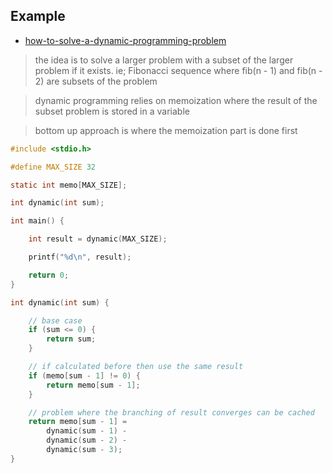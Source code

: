 ## Example

- [how-to-solve-a-dynamic-programming-problem](https://www.codingninjas.com/studio/library/how-to-solve-a-dynamic-programming-problem)

>the idea is to solve a larger problem with a subset of the larger problem if it exists. ie; Fibonacci sequence where fib(n - 1) and fib(n - 2) are subsets of the problem

>dynamic programming relies on memoization where the result of the subset problem is stored in a variable

>bottom up approach is where the memoization part is done first

```c
#include <stdio.h>

#define MAX_SIZE 32

static int memo[MAX_SIZE];

int dynamic(int sum);

int main() {

	int result = dynamic(MAX_SIZE);

	printf("%d\n", result);

	return 0;
}

int dynamic(int sum) {

	// base case
	if (sum <= 0) {
		return sum;
	}

	// if calculated before then use the same result
	if (memo[sum - 1] != 0) {
		return memo[sum - 1];
	}

	// problem where the branching of result converges can be cached
	return memo[sum - 1] =
		dynamic(sum - 1) -
		dynamic(sum - 2) -
		dynamic(sum - 3);
}
```